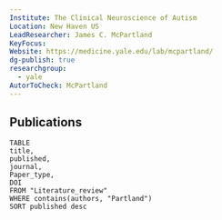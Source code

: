 ```yaml
---
Institute: The Clinical Neuroscience of Autism
Location: New Haven US
LeadResearcher: James C. McPartland
KeyFocus: 
Website: https://medicine.yale.edu/lab/mcpartland/
dg-publish: true
researchgroup:
  - yale
AutorToCheck: McPartland
---
```


## Publications

```dataview 
TABLE
title, 
published,
journal,
Paper_type,
DOI
FROM "Literature_review"
WHERE contains(authors, "Partland")
SORT published desc 
```